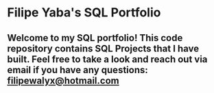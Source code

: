 # Filipe Yaba's SQL Portfolio

## Welcome to my SQL portfolio! This code repository contains SQL Projects that I have built. Feel free to take a look and reach out via email if you have any questions: filipewalyx@hotmail.com
